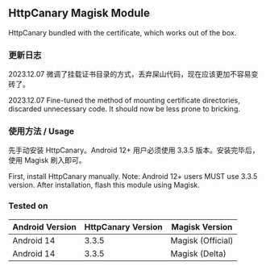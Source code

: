 ## HttpCanary Magisk Module

HttpCanary bundled with the certificate, which works out of the box.

### 更新日志

2023.12.07 微调了挂载证书目录的方式，丢弃屎山代码，现在应该更加不容易变砖了。

2023.12.07 Fine-tuned the method of mounting certificate directories, discarded unnecessary code. It should now be less prone to bricking.

### 使用方法 / Usage

先手动安装 HttpCanary。Android 12+ 用户必须使用 3.3.5 版本。安装完毕后，使用 Magisk 刷入即可。

First, install HttpCanary manually. Note: Android 12+ users MUST use 3.3.5 version. After installation, flash this module using Magisk.

### Tested on
|Android Version|HttpCanary Version|Magisk Version|
|-|-|-|
Android 14|3.3.5|Magisk (Official)
Android 14|3.3.5|Magisk (Delta)
